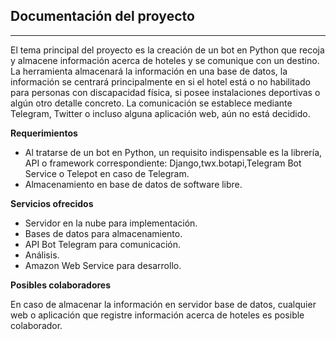 ## Documentación del proyecto
****

El tema principal del proyecto es la creación de un bot en Python que recoja y almacene información acerca de hoteles y se comunique con un destino. La herramienta almacenará la información en una base de datos, la información se centrará principalmente en si el hotel está o no habilitado para personas con discapacidad física, si posee instalaciones deportivas o algún otro detalle concreto. La comunicación se establece mediante Telegram, Twitter o incluso alguna aplicación web, aún no está decidido.


**Requerimientos**
- Al tratarse de un bot en Python, un requisito indispensable es la librería, API o framework correspondiente: Django,twx.botapi,Telegram Bot Service o Telepot en caso de Telegram.
- Almacenamiento en base de datos de software libre.

**Servicios ofrecidos**
- Servidor en la nube para implementación.
- Bases de datos para almacenamiento.
- API Bot Telegram para comunicación.
- Análisis.
- Amazon Web Service para desarrollo.

**Posibles colaboradores**

En caso de almacenar la información en servidor base de datos, cualquier web o aplicación que registre información acerca de hoteles es posible colaborador.
